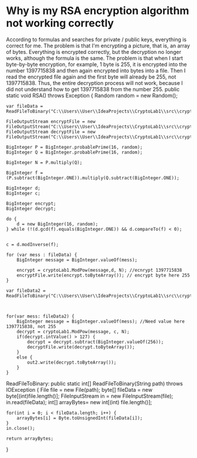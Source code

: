 
# Why is my RSA encryption algorithm not working correctly

According to formulas and searches for private / public keys, everything is correct for me. The problem is that I'm encrypting a picture, that is, an array of bytes. Everything is encrypted correctly, but the decryption no longer works, although the formula is the same. The problem is that when I start byte-by-byte encryption, for example, 1 byte is 255, it is encrypted into the number 1397715838 and then again encrypted into bytes into a file. Then I read the encrypted file again and the first byte will already be 255, not 1397715838. Thus, the entire decryption process will not work, because I did not understand how to get 1397715838 from the number 255.
public static void RSA() throws Exception {
    Random random = new Random();

    var fileData = ReadFileToBinary("C:\\Users\\User\\IdeaProjects\\CryptoLab1\\src\\crypto\\dino.png");

    FileOutputStream encryptFile = new FileOutputStream("C:\\Users\\User\\IdeaProjects\\CryptoLab1\\src\\crypto\\endino.png");
    FileOutputStream decryptFile = new FileOutputStream("C:\\Users\\User\\IdeaProjects\\CryptoLab1\\src\\crypto\\dedino.png");

    BigInteger P = BigInteger.probablePrime(16, random);
    BigInteger Q = BigInteger.probablePrime(16, random);

    BigInteger N = P.multiply(Q);

    BigInteger f = (P.subtract(BigInteger.ONE)).multiply(Q.subtract(BigInteger.ONE));

    BigInteger d;
    BigInteger c;

    BigInteger encrypt;
    BigInteger decrypt;

    do {
        d = new BigInteger(16, random);
    } while (!(d.gcd(f).equals(BigInteger.ONE)) && d.compareTo(f) < 0);


    c = d.modInverse(f);

    for (var mess : fileData) {
        BigInteger message = BigInteger.valueOf(mess);

        encrypt = cryptoLab1.ModPow(message,d, N); //ecnrypt 1397715838
        encryptFile.write(encrypt.toByteArray()); // encrypt byte here 255
    }

    var fileData2 = ReadFileToBinary("C:\\Users\\User\\IdeaProjects\\CryptoLab1\\src\\crypto\\endino.png");


    
    for(var mess: fileData2) {
        BigInteger message = BigInteger.valueOf(mess); //Need value here 1397715838, not 255
        decrypt = cryptoLab1.ModPow(message, c, N);
        if(decrypt.intValue() > 127) {
            decrypt = decrypt.subtract(BigInteger.valueOf(256));
            decryptFile.write(decrypt.toByteArray());
        }
        else {
            out2.write(decrypt.toByteArray());
        }
    }

ReadFileToBinary:
public static int[] ReadFileToBinary(String path) throws IOException {
    File file = new File(path);
    byte[] fileData = new byte[(int)file.length()];
    FileInputStream in = new FileInputStream(file);
    in.read(fileData);
    int[] arrayBytes= new int[(int) file.length()];

    for(int i = 0; i < fileData.length; i++) {
        arrayBytes[i] = Byte.toUnsignedInt(fileData[i]);
    }
    in.close();

    return arrayBytes;
}


        